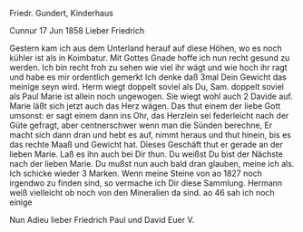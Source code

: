 Friedr. Gundert, Kinderhaus

 Cunnur 17 Jun 1858
Lieber Friedrich

Gestern kam ich aus dem Unterland herauf auf diese Höhen, wo es noch kühler ist als in Koimbatur. Mit Gottes Gnade hoffe ich nun recht gesund zu werden. Ich bin recht froh zu sehen wie viel ihr wägt und wie hoch ihr ragt und habe es mir ordentlich gemerkt Ich denke daß 3mal Dein Gewicht das meinige seyn wird. Herm wiegt doppelt soviel als Du, Sam. doppelt soviel als Paul Marie ist allein noch ungewogen. Sie wiegt wohl auch 2 Davide auf. Marie läßt sich jetzt auch das Herz wägen. Das thut einem der liebe Gott umsonst: er sagt einem dann ins Ohr, das Herzlein sei federleicht nach der Güte gefragt, aber centnerschwer wenn man die Sünden berechne, Er macht sich dann dran und hebt es auf, nimmt heraus und thut hinein, bis es das rechte Maaß und Gewicht hat. Dieses Geschäft thut er gerade an der lieben Marie. Laß es ihn auch bei Dir thun. Du weißst Du bist der Nächste nach der lieben Marie. Du mußst nun auch bald dran glauben, meine ich als. 
Ich schicke wieder 3 Marken. Wenn meine Steine von ao 1827 noch irgendwo zu finden sind, so vermache ich Dir diese Sammlung. Hermann weiß vielleicht ob noch von den Mineralien da sind. ao 46 sah ich noch einige

Nun Adieu lieber Friedrich Paul und David
 Euer V.


